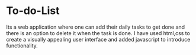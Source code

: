 # To-do-List
Its a web application where one can add their daily tasks to get done and there is an option to delete it when the task is done.
I have used html,css to create a visually appealing user interface and added javascript to introduce functionality.
